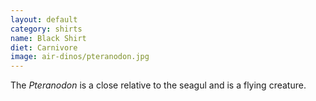 ```yaml
---
layout: default
category: shirts
name: Black Shirt
diet: Carnivore
image: air-dinos/pteranodon.jpg
---
```


The *Pteranodon* is a close relative to the seagul and is a flying creature.
